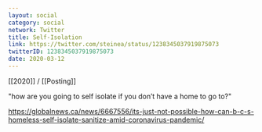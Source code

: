 ```yaml
---
layout: social
category: social
network: Twitter
title: Self-Isolation
link: https://twitter.com/steinea/status/1238345037919875073
twitterID: 1238345037919875073
date: 2020-03-12
---
```


[[2020]] / [[Posting]]

"how are you going to self isolate if you don’t have a home to go to?"

<https://globalnews.ca/news/6667556/its-just-not-possible-how-can-b-c-s-homeless-self-isolate-sanitize-amid-coronavirus-pandemic/>
